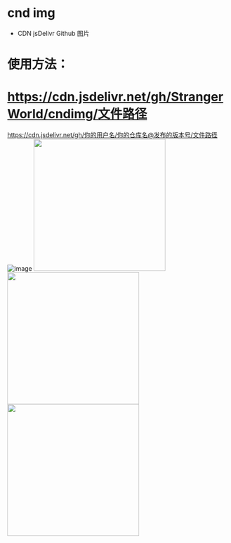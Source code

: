 # cnd img
* CDN jsDelivr Github 图片
# 使用方法：
# https://cdn.jsdelivr.net/gh/StrangerWorld/cndimg/文件路径
https://cdn.jsdelivr.net/gh/你的用户名/你的仓库名@发布的版本号/文件路径
![image](https://raw.githubusercontent.com/StrangerWorld/cndimg/master/2.jpg)
 <img src='https://cdn.jsdelivr.net/gh/StrangerWorld/cndimg/1.jpg' height="300" width="300" />
 <img src='https://cdn.jsdelivr.net/gh/StrangerWorld/cndimg/2.jpg' height="300" width="300" />
 <img src='https://cdn.jsdelivr.net/gh/StrangerWorld/cndimg/3.jpg' height="300" width="300" />
